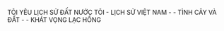 TÔI YÊU LỊCH SỬ ĐẤT NƯỚC TÔI - LỊCH SỬ VIỆT NAM     -   -
TÌNH CÂY VÀ ĐẤT    -    -
KHÁT VỌNG LẠC HỒNG
